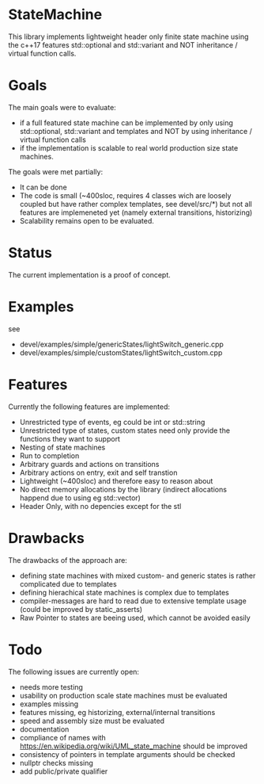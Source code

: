 # StateMachine
This library implements lightweight header only finite state machine using the c++17 features std::optional and std::variant and NOT inheritance / virtual function calls.

# Goals
The main goals were to evaluate:
 - if a full featured state machine can be implemented by only using std::optional, std::variant and templates and NOT by using inheritance / virtual function calls
 - if the implementation is scalable to real world production size state machines.

The goals were met partially:
 - It can be done
 - The code is small (~400sloc, requires 4 classes wich are loosely coupled but have rather complex templates, see devel/src/*) but not all features are implemeneted yet (namely external transitions, historizing)
 - Scalability remains open to be evaluated.


# Status
The current implementation is a proof of concept.

# Examples

see
 - devel/examples/simple/genericStates/lightSwitch_generic.cpp
 - devel/examples/simple/customStates/lightSwitch_custom.cpp

# Features
Currently the following features are implemented:
- Unrestricted type of events, eg could be int or std::string
- Unrestricted type of states, custom states need only provide the functions they want to support
- Nesting of state machines
- Run to completion
- Arbitrary guards and actions on transitions
- Arbitrary actions on entry, exit and self transtion
- Lightweight (~400sloc) and therefore easy to reason about
- No direct memory allocations by the library (indirect allocations happend due to using eg std::vector)
- Header Only, with no depencies except for the stl

# Drawbacks
The drawbacks of the approach are:
 - defining state machines with mixed custom- and generic states is rather complicated due to templates
 - defining hierachical state machines is complex due to templates
 - compiler-messages are hard to read due to extensive template usage (could be improved by static_asserts)
 - Raw Pointer to states are beeing used, which cannot be avoided easily

# Todo
The following issues are currently open:
 - needs more testing
 - usability on production scale state machines must be evaluated
 - examples missing
 - features missing, eg historizing, external/internal transitions
 - speed and assembly size must be evaluated
 - documentation
 - compliance of names with https://en.wikipedia.org/wiki/UML_state_machine should be improved
 - consistency of pointers in template arguments should be checked
 - nullptr checks missing
 - add public/private qualifier
